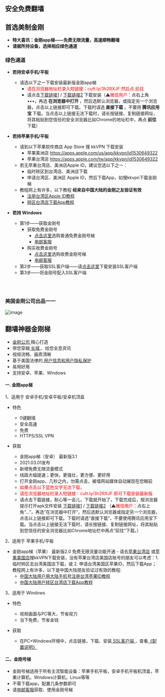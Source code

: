## 安全免费翻墙
## 首选美制金刚
- <strong>特大喜讯：金刚app梯——免费无限流量，高速顺畅翻墙</strong>
- <strong>请据所持设备，选择相应绿色通道</strong>

### 绿色通道
- <strong>若持安卓手机/平板</strong>
  - 请选以下之一下载安装最新版金刚app梯
    - <font color="red">请在浏览器地址栏录入短链接：cutt.ly/3h2RXJF  然后点 前往</font>
    - 请点击[下载链接1](https://github.com/a2zitpro/client/releases/download/latest/app-prod-release.apk) / [下载链接2](https://bitbucket.org/kk64/public/downloads/app-prod-release.apk) 下载安装（⚠️<font color="red">微信用户</font>：点右上角 •••，再选<strong> 在浏览器中打开 </strong>，然后选默认浏览器，或指定另一个浏览器，点击以上链接即可下载。下载时请选<strong> 直接下载 </strong>，不要用<strong> 腾讯应用宝 </strong>下载。当点击以上链接无法下载时，请长按链接、复制链接网址，将其粘贴到您信任的安全浏览器比如Chrome的地址栏中，再点<strong> 前往 </strong>下载）


- <strong>若持苹果手机/平板</strong>
  - 请到以下苹果软件商店 App Store 搜 kkVPN 下载安装
    - 苹果美洲店 https://apps.apple.com/us/app/kkvpn/id1530649322
    - 苹果台湾店 https://apps.apple.com/tw/app/kkvpn/id1530649322
  - 若无苹果台湾店、美洲店Apple ID，建议您选以下之一：
    - 临时转区到台湾店、美洲店下载
    - 申请台湾区、美洲区 Apple ID，然后下载App，如搜kkvpn下载金刚梯
  - 教程网上有许多，以下教程<Strong> 经来自中国大陆的金刚之友验证有效 </Strong>
    - [注册台湾区Apple ID教程](https://github.com/a2zitpro/web/blob/master/LadderFree/kkDictionary/kkAppLadder/iOS/CreatAppleIDofTaiwan.md)
    - [转区台湾店下载App教程](https://zhidao.baidu.com/question/1372055786690652499.html)

- <strong>若持 Windows</strong>
  - 第1步——获取金刚号
    - 获取免费金刚号
      - [点击这里](https://www.atozitpro.net/zh)选购普通免费金刚号梯
      - [电邮客服](mailto:cs@a2zit.us)
    - 购买收费金刚号
      - [点击这里](https://www.atozitpro.net/zh)选购收费金刚号梯
      - [电邮客服](mailto:cs@a2zit.us)
  - 第2步——获取SSL客户端——请[点击这里](https://github.com/a2zitpro/web/blob/master/LadderFree/Windows/WinAllVersion/KKLadderAPP/KKLadderAPPConfigure.md)下载安装SSL客户端
  - 第3步——将金刚号配入SSL客户端

<br>
<br>

### 美国金刚公司出品一一

![image](l-w-s-athird.png)

## 翻墙神器金刚梯
- [ 金刚公司 ](https://github.com/a2zitpro/web/blob/master/LadderFree/kkDictionary/Atozitpro.md)精心打造
- 带您穿越[ 长城 ](https://github.com/a2zitpro/web/blob/master/LadderFree/kkDictionary/TheWallInTheInternet.md)、给您全息资讯
- 视频流畅、画质清晰
- 基于美国法律的[ 用户信息和用户隐私保护 ](https://github.com/a2zitpro/web/blob/master/LadderFree/kkDictionary/KKEnduserContract.md)
- 易用好用
- 支持安卓、苹果、Windows
  
 
#### 一. 金刚app梯
1、适用于 安卓手机/安卓平板/安卓机顶盒

  - 特色
    - 0键翻墙
    - 安全高速 
    - 免费
    - HTTPS/SSL VPN

  - 获取
     - 金刚app梯（安卓） 最新版3.1 
     - 2021.03.01发布 
     - 新增免费无限流量模式
     - 线路大幅提速；更快，更强壮，更方便、更好用
     - 打开金刚app，几秒之内，勿需点击，被墙网站媒体自动展现在您眼前
     - <font color="red">如果点击以下蓝色文字无法下载，
     - 请在浏览器地址栏录入短链接：cutt.ly/3h2RXJF 即可下载安装最新版</font>
     - 请点击下载链接，耐心等一会儿，下载就开始了，下载完成后，按浏览器提示打开apk文件安装 [下载链接1](https://github.com/a2zitpro/client/releases/download/latest/app-prod-release.apk) / [下载链接2](https://bitbucket.org/kk64/public/downloads/app-prod-release.apk) （⚠️<font color="red">微信用户</font>：点右上角“...”，再选“在浏览器中打开”，然后选默认浏览器或指定另一个浏览器，点击以上链接即可下载。下载时请选“直接下载”，不要使用腾讯应用宝下载。当点击以上链接无法下载时，请长按链接、复制链接网址，将其粘贴到您信任的安全浏览器比如Chrome地址栏中再点“前往”下载。）

2、适用于 苹果手机/平板

  - 金刚app梯（苹果） 最新版2.0 免费无限流量功能开通 - 请去[苹果台湾店](https://apps.apple.com/tw/app/kkvpn/id1530649322) 或[苹果美国店](https://apps.apple.com/us/app/kkvpn/id1530649322)搜kkVPN下载安装，没有苹果台湾店美国店账号的朋友可以考虑：1. 临时转区去台湾美国店下载，或 2. 申请台湾美国区苹果ID，然后下载App；教程网上有许多，以下是中国大陆朋友验证过有效的教程:
    - [中国大陆用户用大陆手机号注册台湾苹果ID教程](https://github.com/a2zitpro/web/blob/master/LadderFree/kkDictionary/kkAppLadder/iOS/CreatAppleIDofTaiwan.md)
    - [中国大陆用户转区台湾店下载App教程](https://zhidao.baidu.com/question/1372055786690652499.html)


3、适用于 Windows

  - 特色
    - 视频画面与PC等大，节省视力
    - 当下免费，节省金钱

  - 获取
    - 在PC+Windows环境中，点击链接，下载、安装[ SSL客户端 ](https://github.com/a2zitpro/web/blob/master/win.md)，查看[《配置说明》](https://github.com/a2zitpro/web/blob/master/win.md)


#### 二、金刚号梯 
- 金刚号梯适用于所有主流智能设备：苹果手机平板，安卓手机平板机顶盒，苹果计算机，Windows计算机，Linux等等
- 不需下载app，配置几条参数即可
- 请[电邮客服](mailto:cs@a2zitpro.com)获取、使用金刚号梯

